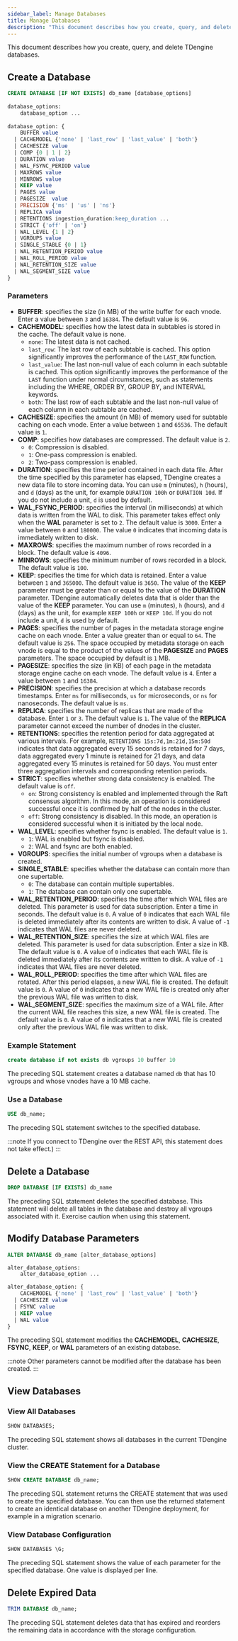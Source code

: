 ```yaml
---
sidebar_label: Manage Databases  
title: Manage Databases  
description: "This document describes how you create, query, and delete TDengine databases."
---
```


This document describes how you create, query, and delete TDengine databases.

## Create a Database

```sql
CREATE DATABASE [IF NOT EXISTS] db_name [database_options]
 
database_options:
    database_option ...
 
database_option: {
    BUFFER value
  | CACHEMODEL {'none' | 'last_row' | 'last_value' | 'both'}
  | CACHESIZE value
  | COMP {0 | 1 | 2}
  | DURATION value
  | WAL_FSYNC_PERIOD value
  | MAXROWS value
  | MINROWS value
  | KEEP value
  | PAGES value
  | PAGESIZE  value
  | PRECISION {'ms' | 'us' | 'ns'}
  | REPLICA value
  | RETENTIONS ingestion_duration:keep_duration ...
  | STRICT {'off' | 'on'}
  | WAL_LEVEL {1 | 2}
  | VGROUPS value
  | SINGLE_STABLE {0 | 1}
  | WAL_RETENTION_PERIOD value
  | WAL_ROLL_PERIOD value
  | WAL_RETENTION_SIZE value
  | WAL_SEGMENT_SIZE value
}
```

### Parameters

- **BUFFER**: specifies the size (in MB) of the write buffer for each vnode. Enter a value between `3` and `16384`. The default value is `96`. 
- **CACHEMODEL**: specifies how the latest data in subtables is stored in the cache. The default value is none.
  - `none`: The latest data is not cached.
  - `last_row`: The last row of each subtable is cached. This option significantly improves the performance of the `LAST_ROW` function.
  - `last_value`: The last non-null value of each column in each subtable is cached. This option significantly improves the performance of the `LAST` function under normal circumstances, such as statements including the WHERE, ORDER BY, GROUP BY, and INTERVAL keywords.
  - `both`: The last row of each subtable and the last non-null value of each column in each subtable are cached.
- **CACHESIZE**: specifies the amount (in MB) of memory used for subtable caching on each vnode. Enter a value between `1` and `65536`. The default value is `1`.
- **COMP**: specifies how databases are compressed. The default value is `2`.
  - `0`: Compression is disabled.
  - `1`: One-pass compression is enabled.
  - `2`: Two-pass compression is enabled.
- **DURATION**: specifies the time period contained in each data file. After the time specified by this parameter has elapsed, TDengine creates a new data file to store incoming data. You can use `m` (minutes), `h` (hours), and `d` (days) as the unit, for example `DURATION 100h` or `DURATION 10d`. If you do not include a unit, `d` is used by default.
- **WAL_FSYNC_PERIOD**: specifies the interval (in milliseconds) at which data is written from the WAL to disk. This parameter takes effect only when the **WAL** parameter is set to `2`. The default value is `3000`. Enter a value between `0` and `180000`. The value `0` indicates that incoming data is immediately written to disk.
- **MAXROWS**: specifies the maximum number of rows recorded in a block. The default value is `4096`.
- **MINROWS**: specifies the minimum number of rows recorded in a block. The default value is `100`.
- **KEEP**: specifies the time for which data is retained. Enter a value between `1` and `365000`. The default value is `3650`. The value of the **KEEP** parameter must be greater than or equal to the value of the **DURATION** parameter. TDengine automatically deletes data that is older than the value of the **KEEP** parameter. You can use `m` (minutes), `h` (hours), and `d` (days) as the unit, for example `KEEP 100h` or `KEEP 10d`. If you do not include a unit, `d` is used by default.
- **PAGES**: specifies the number of pages in the metadata storage engine cache on each vnode. Enter a value greater than or equal to `64`. The default value is `256`. The space occupied by metadata storage on each vnode is equal to the product of the values of the **PAGESIZE** and **PAGES** parameters. The space occupied by default is `1` MB.
- **PAGESIZE**: specifies the size (in KB) of each page in the metadata storage engine cache on each vnode. The default value is `4`. Enter a value between `1` and `16384`.
- **PRECISION**: specifies the precision at which a database records timestamps. Enter `ms` for milliseconds, `us` for microseconds, or `ns` for nanoseconds. The default value is `ms`.
- **REPLICA**: specifies the number of replicas that are made of the database. Enter `1` or `3`. The default value is `1`. The value of the **REPLICA** parameter cannot exceed the number of dnodes in the cluster.
- **RETENTIONS**: specifies the retention period for data aggregated at various intervals. For example, `RETENTIONS 15s:7d,1m:21d,15m:50d` indicates that data aggregated every 15 seconds is retained for 7 days, data aggregated every 1 minute is retained for 21 days, and data aggregated every 15 minutes is retained for 50 days. You must enter three aggregation intervals and corresponding retention periods.
- **STRICT**: specifies whether strong data consistency is enabled. The default value is `off`.
  - `on`: Strong consistency is enabled and implemented through the Raft consensus algorithm. In this mode, an operation is considered successful once it is confirmed by half of the nodes in the cluster.
  - `off`: Strong consistency is disabled. In this mode, an operation is considered successful when it is initiated by the local node.
- **WAL_LEVEL**: specifies whether fsync is enabled. The default value is `1`.
  - `1`: WAL is enabled but fsync is disabled.
  - `2`: WAL and fsync are both enabled.
- **VGROUPS**: specifies the initial number of vgroups when a database is created.
- **SINGLE_STABLE**: specifies whether the database can contain more than one supertable.
  - `0`: The database can contain multiple supertables.
  - `1`: The database can contain only one supertable.
- **WAL_RETENTION_PERIOD**: specifies the time after which WAL files are deleted. This parameter is used for data subscription. Enter a time in seconds. The default value is `0`. A value of `0` indicates that each WAL file is deleted immediately after its contents are written to disk. A value of `-1` indicates that WAL files are never deleted.
- **WAL_RETENTION_SIZE**: specifies the size at which WAL files are deleted. This parameter is used for data subscription. Enter a size in KB. The default value is `0`. A value of `0` indicates that each WAL file is deleted immediately after its contents are written to disk. A value of `-1` indicates that WAL files are never deleted.
- **WAL_ROLL_PERIOD**: specifies the time after which WAL files are rotated. After this period elapses, a new WAL file is created. The default value is `0`. A value of `0` indicates that a new WAL file is created only after the previous WAL file was written to disk.
- **WAL_SEGMENT_SIZE**: specifies the maximum size of a WAL file. After the current WAL file reaches this size, a new WAL file is created. The default value is `0`. A value of `0` indicates that a new WAL file is created only after the previous WAL file was written to disk.

### Example Statement

```sql
create database if not exists db vgroups 10 buffer 10
```

The preceding SQL statement creates a database named `db` that has 10 vgroups and whose vnodes have a 10 MB cache.

### Use a Database

```sql
USE db_name;
```

The preceding SQL statement switches to the specified database.

:::note
If you connect to TDengine over the REST API, this statement does not take effect.)
:::

## Delete a Database

```sql
DROP DATABASE [IF EXISTS] db_name
```

The preceding SQL statement deletes the specified database. This statement will delete all tables in the database and destroy all vgroups associated with it. Exercise caution when using this statement.

## Modify Database Parameters

```sql
ALTER DATABASE db_name [alter_database_options]

alter_database_options:
    alter_database_option ...

alter_database_option: {
    CACHEMODEL {'none' | 'last_row' | 'last_value' | 'both'}
  | CACHESIZE value
  | FSYNC value
  | KEEP value
  | WAL value
}
```

The preceding SQL statement modifies the **CACHEMODEL**, **CACHESIZE**, **FSYNC**, **KEEP**, or **WAL** parameters of an existing database.

:::note
Other parameters cannot be modified after the database has been created.
:::

## View Databases

### View All Databases

```sql
SHOW DATABASES;
```

The preceding SQL statement shows all databases in the current TDengine cluster.

### View the CREATE Statement for a Database

```sql
SHOW CREATE DATABASE db_name;
```

The preceding SQL statement returns the CREATE statement that was used to create the specified database. You can then use the returned statement to create an identical database on another TDengine deployment, for example in a migration scenario.

### View Database Configuration

```sql
SHOW DATABASES \G;
```

The preceding SQL statement shows the value of each parameter for the specified database. One value is displayed per line.

## Delete Expired Data

```sql
TRIM DATABASE db_name;
```

The preceding SQL statement deletes data that has expired and reorders the remaining data in accordance with the storage configuration.